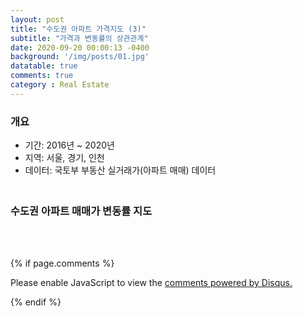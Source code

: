 ```yaml
---
layout: post
title: "수도권 아파트 가격지도 (3)"
subtitle: "가격과 변동률의 상관관계"
date: 2020-09-20 00:00:13 -0400
background: '/img/posts/01.jpg'
datatable: true
comments: true
category : Real Estate
---
```


<h3>
  개요<br/>
</h3>

- 기간: 2016년 ~ 2020년
- 지역: 서울, 경기, 인천
- 데이터: 국토부 부동산 실거래가(아파트 매매) 데이터

<html>
<head>
  <!-- Plotly.js -->
  <script src="https://cdn.plot.ly/plotly-1.2.0.min.js"></script>
</head>
<body>

<h3>
  <br>수도권 아파트 매매가 변동률 지도<br/>
</h3>

  <div id="scatter_plot"></div>
  <br><br>

<script>
function makeplot() {
  Plotly.d3.csv("https://github.com/jirehbak/jirehbak.github.io/blob/master/_includes/metropolitan_apt_priace_and_change.csv", 
  function(data){ processData(data) } );
  };

function processData(allRows) {

  console.log(allRows);
  var x = [], y = [], standard_deviation = [];

  for (var i=0; i<allRows.length; i++) {
    row = allRows[i];
    x.push( row['price'] );
    y.push( row['price_ch'] );
  }
  console.log( 'X',x, 'Y',y, 'SD',standard_deviation );
  makePlotly( x, y, standard_deviation );
}

function makePlotly( x, y, standard_deviation ){
  var plotDiv = document.getElementById("plot");
  var traces = [{
    x: x,
    y: y
  }];

  Plotly.newPlot('scatter_plot', traces,
    {title: 'price and price change'});
};
  makeplot();

</script>
</body>
</html>



  {% if page.comments %} 

  <div id="disqus_thread"></div>
  <script>
  
  /**
  *  RECOMMENDED CONFIGURATION VARIABLES: EDIT AND UNCOMMENT THE SECTION BELOW TO INSERT DYNAMIC VALUES FROM YOUR PLATFORM OR CMS.
  *  LEARN WHY DEFINING THESE VARIABLES IS IMPORTANT: https://disqus.com/admin/universalcode/#configuration-variables*/
  /*
  var disqus_config = function () {
  this.page.url = PAGE_URL;  // Replace PAGE_URL with your page's canonical URL variable
  this.page.identifier = PAGE_IDENTIFIER; // Replace PAGE_IDENTIFIER with your page's unique identifier variable
  };
  */
  (function() { // DON'T EDIT BELOW THIS LINE
  var d = document, s = d.createElement('script');
  s.src = 'https://jirehbak.disqus.com/embed.js';
  s.setAttribute('data-timestamp', +new Date());
  (d.head || d.body).appendChild(s);
  })();
  </script>
  <noscript>Please enable JavaScript to view the <a href="https://disqus.com/?ref_noscript">comments powered by Disqus.</a></noscript>
                              
  {% endif %}